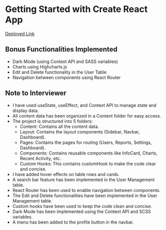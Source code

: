 # Getting Started with Create React App

[Deployed Link](https://employees-details-ten.vercel.app/)

## Bonus Functionalities Implemented

- Dark Mode (using Context API and SASS variables)
- Charts using Highcharts.js
- Edit and Delete functionality in the User Table
- Navigation between components using React Router

## Note to Interviewer

- I have used useState, useEffect, and Context API to manage state and display data.
- All content data has been organized in a Content folder for easy access.
- The project is structured into 5 folders:
  - Content: Contains all the content data.
  - Layout: Contains the layout components (Sidebar, Navbar, Dashboard).
  - Pages: Contains the pages for routing (Users, Reports, Settings, Dashboard).
  - Components: Contains reusable components like InfoCard, Charts, Recent Activity, etc.
  - Custom Hooks: This contains customHook to make the code clear and concise.
- I have added hover effects on table rows and cards.
- A search bar feature has been implemented in the User Management table.
- React Router has been used to enable navigation between components.
- The Edit and Delete functionalities have been implemented in the User Management table.
- Custom hooks have been used to keep the code clean and concise.
- Dark Mode has been implemented using the Context API and SCSS variables.
- A menu has been added to the profile button in the navbar.
